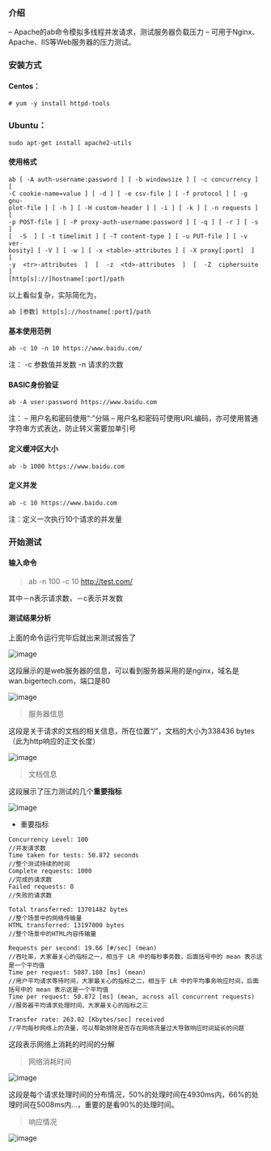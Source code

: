 
### 介绍

– Apache的ab命令模拟多线程并发请求，测试服务器负载压力
– 可用于Nginx、Apache、IIS等Web服务器的压力测试。

### 安装方式

#### Centos：

```
# yum -y install httpd-tools
```

### Ubuntu：

```
sudo apt-get install apache2-utils
```



#### 使用格式

```
ab [ -A auth-username:password ] [ -b windowsize ] [ -c concurrency ] [
-C cookie-name=value ] [ -d ] [ -e csv-file ] [ -f protocol ] [ -g gnu-
plot-file ] [ -h ] [ -H custom-header ] [ -i ] [ -k ] [ -n requests ] [
-p POST-file ] [ -P proxy-auth-username:password ] [ -q ] [ -r ] [ -s ]
[  -S  ] [ -t timelimit ] [ -T content-type ] [ -u PUT-file ] [ -v ver-
bosity] [ -V ] [ -w ] [ -x <table>-attributes ] [ -X proxy[:port]  ]  [
-y  <tr>-attributes  ]  [  -z  <td>-attributes  ]  [  -Z  ciphersuite ]
[http[s]://]hostname[:port]/path
```

以上看似复杂，实际简化为，

```
ab [参数] http[s]://hostname[:port]/path
```



#### 基本使用范例

```
ab -c 10 -n 10 https://www.baidu.com/
```

注：
-c 参数值并发数
-n 请求的次数



####  BASIC身份验证

```
ab -A user:password https://www.baidu.com
```

注：
– 用户名和密码使用“:”分隔
– 用户名和密码可使用URL编码，亦可使用普通字符串方式表达，防止转义需要加单引号

####  定义缓冲区大小

```
ab -b 1000 https://www.baidu.com
```

#### 定义并发

```
ab -c 10 https://www.baidu.com
```

注：定义一次执行10个请求的并发量









### 开始测试

#### 输入命令

> ab -n 100 -c 10 http://test.com/

其中－n表示请求数，－c表示并发数

#### 测试结果分析

上面的命令运行完毕后就出来测试报告了

![image](https://upload-images.jianshu.io/upload_images/539132-78416e4b8ec72659.png?imageMogr2/auto-orient/strip%7CimageView2/2/w/609)


这段展示的是web服务器的信息，可以看到服务器采用的是nginx，域名是wan.bigertech.com，端口是80

![image](https://upload-images.jianshu.io/upload_images/539132-b3dc1723132b9864.png?imageMogr2/auto-orient/strip%7CimageView2/2/w/347)

> 服务器信息

这段是关于请求的文档的相关信息，所在位置“/”，文档的大小为338436 bytes（此为http响应的正文长度）

![image](https://upload-images.jianshu.io/upload_images/539132-6121e41e28e3d7d1.png?imageMogr2/auto-orient/strip%7CimageView2/2/w/358)

> 文档信息

这段展示了压力测试的几个**重要指标**

![image](https://upload-images.jianshu.io/upload_images/539132-203027b45f8eb569.png?imageMogr2/auto-orient/strip%7CimageView2/2/w/594)

- 重要指标

```
Concurrency Level: 100
//并发请求数
Time taken for tests: 50.872 seconds
//整个测试持续的时间
Complete requests: 1000
//完成的请求数
Failed requests: 0
//失败的请求数

Total transferred: 13701482 bytes
//整个场景中的网络传输量
HTML transferred: 13197000 bytes
//整个场景中的HTML内容传输量

Requests per second: 19.66 [#/sec] (mean)
//吞吐率，大家最关心的指标之一，相当于 LR 中的每秒事务数，后面括号中的 mean 表示这是一个平均值
Time per request: 5087.180 [ms] (mean)
//用户平均请求等待时间，大家最关心的指标之二，相当于 LR 中的平均事务响应时间，后面括号中的 mean 表示这是一个平均值
Time per request: 50.872 [ms] (mean, across all concurrent requests)
//服务器平均请求处理时间，大家最关心的指标之三

Transfer rate: 263.02 [Kbytes/sec] received
//平均每秒网络上的流量，可以帮助排除是否存在网络流量过大导致响应时间延长的问题

```

这段表示网络上消耗的时间的分解

> 网络消耗时间

![image](https://upload-images.jianshu.io/upload_images/539132-04c414bde19255a1.png?imageMogr2/auto-orient/strip%7CimageView2/2/w/374)

这段是每个请求处理时间的分布情况，50%的处理时间在4930ms内，66%的处理时间在5008ms内...，重要的是看90%的处理时间。

> 响应情况

![image](https://upload-images.jianshu.io/upload_images/539132-b98dc6d06438b95d.png?imageMogr2/auto-orient/strip%7CimageView2/2/w/494)